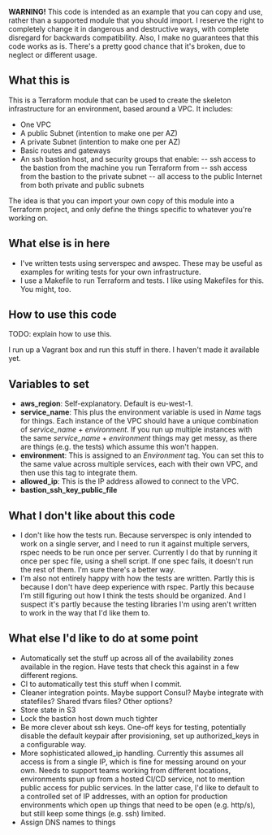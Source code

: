 
**WARNING!** This code is intended as an example that you can copy and use, rather than a supported module that you should import. I reserve the right to completely change it in dangerous and destructive ways, with complete disregard for backwards compatibility. Also, I make no guarantees that this code works as is. There's a pretty good chance that it's broken, due to neglect or different usage.


## What this is

This is a Terraform module that can be used to create the skeleton infrastructure for an environment, based around a VPC. It includes:

- One VPC
- A public Subnet (intention to make one per AZ)
- A private Subnet (intention to make one per AZ)
- Basic routes and gateways
- An ssh bastion host, and security groups that enable:
-- ssh access to the bastion from the machine you run Terraform from
-- ssh access from the bastion to the private subnet
-- all access to the public Internet from both private and public subnets

The idea is that you can import your own copy of this module into a Terraform project, and only define the things specific to whatever you're working on.


## What else is in here

- I've written tests using serverspec and awspec. These may be useful as examples for writing tests for your own infrastructure.
- I use a Makefile to run Terraform and tests. I like using Makefiles for this. You might, too.


## How to use this code

TODO: explain how to use this.

I run up a Vagrant box and run this stuff in there. I haven't made it available yet.

## Variables to set

- __aws_region__: Self-explanatory. Default is eu-west-1.
- __service_name__: This plus the environment variable is used in *Name* tags for things. Each instance of the VPC should have a unique combination of *service_name* + *environment*. If you run up multiple instances with the same *service_name* + *environment* things may get messy, as there are things (e.g. the tests) which assume this won't happen.
- __environment__: This is assigned to an *Environment* tag. You can set this to the same value across multiple services, each with their own VPC, and then use this tag to integrate them.
- __allowed_ip__: This is the IP address allowed to connect to the VPC.
- __bastion_ssh_key_public_file__



## What I don't like about this code

- I don't like how the tests run. Because serverspec is only intended to work on a single server, and I need to run it against multiple servers, rspec needs to be run once per server. Currently I do that by running it once per spec file, using a shell script. If one spec fails, it doesn't run the rest of them. I'm sure there's a better way.
- I'm also not entirely happy with how the tests are written. Partly this is because I don't have deep experience with rspec. Partly this because I'm still figuring out how I think the tests should be organized. And I suspect it's partly because the testing libraries I'm using aren't written to work in the way that I'd like them to.


## What else I'd like to do at some point

- Automatically set the stuff up across all of the availability zones available in the region. Have tests that check this against in a few different regions.
- CI to automatically test this stuff when I commit.
- Cleaner integration points. Maybe support Consul? Maybe integrate with statefiles? Shared tfvars files? Other options?
- Store state in S3
- Lock the bastion host down much tighter
- Be more clever about ssh keys. One-off keys for testing, potentially disable the default keypair after provisioning, set up authorized_keys in a configurable way.
- More sophisticated allowed_ip handling. Currently this assumes all access is from a single IP, which is fine for messing around on your own. Needs to support teams working from different locations, environments spun up from a hosted CI/CD service, not to mention public access for public services. In the latter case, I'd like to default to a controlled set of IP addresses, with an option for production environments which open up things that need to be open (e.g. http/s), but still keep some things (e.g. ssh) limited.
- Assign DNS names to things



